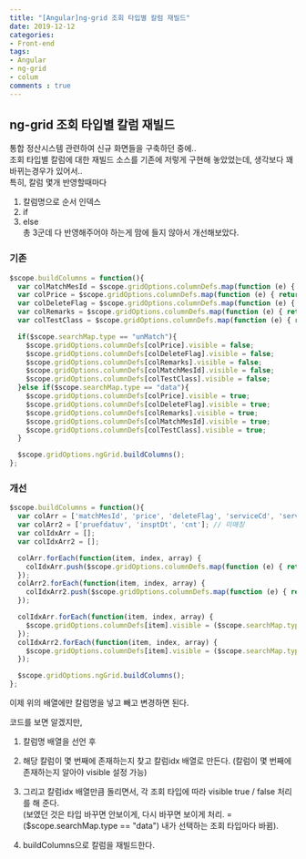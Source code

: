 ```yaml
---
title: "[Angular]ng-grid 조회 타입별 칼럼 재빌드" 
date: 2019-12-12
categories:
- Front-end
tags:
- Angular 
- ng-grid
- colum
comments : true
---
```



## ng-grid 조회 타입별 칼럼 재빌드 
통합 정산시스템 관련하여 신규 화면들을 구축하던 중에..               
조회 타입별 칼럼에 대한 재빌드 소스를 기존에 저렇게 구현해 놓았었는데, 생각보다 꽤 바뀌는경우가 있어서..             
특히, 칼럼 몇개 반영할때마다             
1. 칼럼명으로 순서 인덱스  
2. if    
3. else    
총 3군데 다 반영해주어야 하는게 맘에 들지 않아서 개선해보았다.           


### 기존
```javascript
$scope.buildColumns = function(){
  var colMatchMesId = $scope.gridOptions.columnDefs.map(function (e) { return e.field; }).indexOf('matchMesId');
  var colPrice = $scope.gridOptions.columnDefs.map(function (e) { return e.field; }).indexOf('price');
  var colDeleteFlag = $scope.gridOptions.columnDefs.map(function (e) { return e.field; }).indexOf('deleteFlag');
  var colRemarks = $scope.gridOptions.columnDefs.map(function (e) { return e.field; }).indexOf('remarks');
  var colTestClass = $scope.gridOptions.columnDefs.map(function (e) { return e.field; }).indexOf('testClass');

  if($scope.searchMap.type == "unMatch"){
    $scope.gridOptions.columnDefs[colPrice].visible = false;
    $scope.gridOptions.columnDefs[colDeleteFlag].visible = false;   
    $scope.gridOptions.columnDefs[colRemarks].visible = false;  
    $scope.gridOptions.columnDefs[colMatchMesId].visible = false;  
    $scope.gridOptions.columnDefs[colTestClass].visible = false;  
  }else if($scope.searchMap.type == "data"){
    $scope.gridOptions.columnDefs[colPrice].visible = true;
    $scope.gridOptions.columnDefs[colDeleteFlag].visible = true; 
    $scope.gridOptions.columnDefs[colRemarks].visible = true;  
    $scope.gridOptions.columnDefs[colMatchMesId].visible = true;  
    $scope.gridOptions.columnDefs[colTestClass].visible = true;  
  } 

  $scope.gridOptions.ngGrid.buildColumns(); 
};
```        

### 개선
```javascript
$scope.buildColumns = function(){
  var colArr = ['matchMesId', 'price', 'deleteFlag', 'serviceCd', 'serviceNm', 'startDate', 'endDate', 'remarks', 'testClass']; // 데이터관리
  var colArr2 = ['pruefdatuv', 'insptDt', 'cnt']; // 미매칭
  var colIdxArr = [];
  var colIdxArr2 = [];

  colArr.forEach(function(item, index, array) {
    colIdxArr.push($scope.gridOptions.columnDefs.map(function (e) { return e.field; }).indexOf(item))
  });
  colArr2.forEach(function(item, index, array) {
    colIdxArr2.push($scope.gridOptions.columnDefs.map(function (e) { return e.field; }).indexOf(item))
  });

  colIdxArr.forEach(function(item, index, array) {
    $scope.gridOptions.columnDefs[item].visible = ($scope.searchMap.type == "data");
  });
  colIdxArr2.forEach(function(item, index, array) {
    $scope.gridOptions.columnDefs[item].visible = ($scope.searchMap.type == "unMatch");
  });

  $scope.gridOptions.ngGrid.buildColumns(); 
};
```

이제 위의 배열에만 칼럼명을 넣고 빼고 변경하면 된다.       

코드를 보면 알겠지만,       
1. 칼럼명 배열을 선언 후     

2. 해당 칼럼이 몇 번째에 존재하는지 찾고 칼럼idx 배열로 만든다. (칼럼이 몇 번째에 존재하는지 알아야 visible 설정 가능)   

3. 그리고 칼럼idx 배열만큼 돌리면서, 각 조회 타입에 따라 visible true / false 처리를 해 준다.    
(보였던 것은 타입 바꾸면 안보이게, 다시 바꾸면 보이게 처리. = ($scope.searchMap.type == "data") 내가 선택하는 조회 타입마다 바뀜).   

4. buildColumns으로 칼럼을 재빌드한다.      




